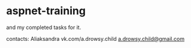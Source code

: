 # aspnet-training
and my completed tasks for it.

contacts:
Aliaksandra
vk.com/a.drowsy.child
a.drowsy.child@gmail.com
